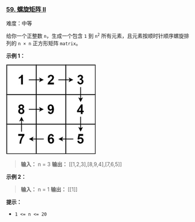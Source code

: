 ### [59\. 螺旋矩阵 II](https://leetcode.cn/problems/spiral-matrix-ii/)

难度：中等

给你一个正整数 `n`，生成一个包含 `1` 到 <code>n<sup>2</sup></code> 所有元素，且元素按顺时针顺序螺旋排列的 <code>n &times; n</code> 正方形矩阵 `matrix`。

**示例 1：**

![](./assets/img/Question0059.jpg)

> **输入：** n = 3
> **输出：** \[[1,2,3],[8,9,4],[7,6,5]]

**示例 2：**

> **输入：** n = 1
> **输出：** \[[1]]

**提示：**

- `1 <= n <= 20`
